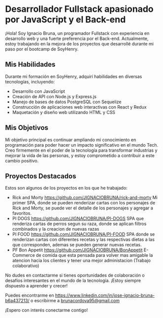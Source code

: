 # Desarrollador Fullstack apasionado por JavaScript y el Back-end

¡Hola! Soy Ignacio Bruna, un programador Fullstack con experiencia en desarrollo web y una fuerte preferencia por el Back-end. Actualmente, estoy trabajando en la mejora de los proyectos que desarrollé durante mi paso por el bootcamp de SoyHenry.

## Mis Habilidades

Durante mi formación en SoyHenry, adquirí habilidades en diversas tecnologías, incluyendo:

- Desarrollo con JavaScript
- Creación de API con Node.js y Express.js
- Manejo de bases de datos PostgreSQL con Sequelize
- Construcción de aplicaciones web interactivas con React y Redux
- Maquetación y diseño web utilizando HTML y CSS

## Mis Objetivos

Mi objetivo principal es continuar ampliando mi conocimiento en programación para poder hacer un impacto significativo en el mundo Tech. Creo firmemente en el poder de la tecnología para transformar industrias y mejorar la vida de las personas, y estoy comprometido a contribuir a este cambio positivo.

## Proyectos Destacados

Estos son algunos de los proyectos en los que he trabajado:

- Rick and Morty https://github.com/JIGNACIOBRUNA/rick-and-morty Mi primer SPA, donde se pueden renderizar cartas con los personajes de Rick and Morty, se puede ver el detalle de los personajes y agregar a favoritos.
- PI DOGS https://github.com/JIGNACIOBRUNA/PI-DOGS SPA que renderiza cartas de perros segun su raza, donde se aplican filtros combinados y la creacion de nuevas razas
- PI FOOD https://github.com/JIGNACIOBRUNA/PI-FOOD SPA donde se renderizan cartas con diferentes recetas y las respectivas dietas a las que corresponden, ademas se pueden generar nuevas recetas.
- PF Bon Appetit https://github.com/JIGNACIOBRUNA/BonAppetit E-Commerce de comida que esta pensada para volver mas amigable la atencion hacia los clientes y tener una mejor administacion (Trabajo colaborativo)

No dudes en contactarme si tienes oportunidades de colaboración o desafíos interesantes en el mundo de la tecnología. ¡Estoy siempre dispuesto a aprender y crecer!

Puedes encontrarme en https://www.linkedin.com/in/jose-ignacio-bruna-b6a437213/ o escribirme a brunacordova95@gmail.com

¡Espero con interés conectarme contigo!

<!--
**JIGNACIOBRUNA/JIGNACIOBRUNA** is a ✨ _special_ ✨ repository because its `README.md` (this file) appears on your GitHub profile.

Here are some ideas to get you started:

- 🔭 I’m currently working on ...
- 🌱 I’m currently learning ...
- 👯 I’m looking to collaborate on ...
- 🤔 I’m looking for help with ...
- 💬 Ask me about ...
- 📫 How to reach me: ...
- 😄 Pronouns: ...
- ⚡ Fun fact: ...
-->
